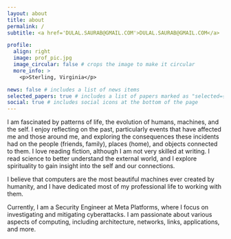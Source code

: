 ```yaml
---
layout: about
title: about
permalink: /
subtitle: <a href='DULAL.SAURAB@GMAIL.COM'>DULAL.SAURAB@GMAIL.COM</a>

profile:
  align: right
  image: prof_pic.jpg
  image_circular: false # crops the image to make it circular
  more_info: >
    <p>Sterling, Virginia</p>

news: false # includes a list of news items
selected_papers: true # includes a list of papers marked as "selected={true}"
social: true # includes social icons at the bottom of the page
---
```


I am fascinated by patterns of life, the evolution of humans, machines, and the self. I enjoy reflecting on the past, particularly events that have affected me and those around me, and exploring the consequences these incidents had on the people (friends, family), places (home), and objects connected to them. I love reading fiction, although I am not very skilled at writing. I read science to better understand the external world, and I explore spirituality to gain insight into the self and our connections.

I believe that computers are the most beautiful machines ever created by humanity, and I have dedicated most of my professional life to working with them.

Currently, I am a Security Engineer at Meta Platforms, where I focus on investigating and mitigating cyberattacks. I am passionate about various aspects of computing, including architecture, networks, links, applications, and more.
